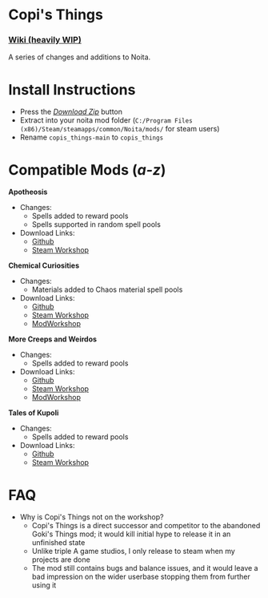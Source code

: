 # Copi's Things
### [Wiki (heavily WIP)](https://noita.wiki.gg/wiki/Mod:Copi%27s_Things)
A series of changes and additions to Noita.

# Install Instructions

 - Press the *[Download Zip](https://github.com/Copious-Modding-Industries/copis_things/archive/refs/heads/main.zip)* button
 - Extract into your noita mod folder (`C:/Program Files (x86)/Steam/steamapps/common/Noita/mods/` for steam users)
 - Rename `copis_things-main` to `copis_things`

# Compatible Mods (*a-z*)

**Apotheosis**
 - Changes:
   - Spells added to reward pools
   - Spells supported in random spell pools
 - Download Links:
   - [Github](https://github.com/Conga0/Apotheosis)
   - [Steam Workshop](https://steamcommunity.com/sharedfiles/filedetails/?id=3032128572)

**Chemical Curiosities**
 - Changes:
   - Materials added to Chaos material spell pools
 - Download Links:
   - [Github](https://github.com/Squirrelly13/Hydroxide)
   - [Steam Workshop](https://steamcommunity.com/sharedfiles/filedetails/?id=2866701037)
   - [ModWorkshop](https://modworkshop.net/mod/39678)

**More Creeps and Weirdos**
 - Changes:
   - Spells added to reward pools
 - Download Links:
   - [Github](https://github.com/Conga0/Mo_Creeps)
   - [Steam Workshop](https://steamcommunity.com/sharedfiles/filedetails/?id=2879253717)
   - [ModWorkshop](https://modworkshop.net/mod/39990)

**Tales of Kupoli**
 - Changes:
   - Spells added to reward pools
 - Download Links:
   - [Github](https://github.com/SiriMoel/tales_of_kupoli)
   - [Steam Workshop](https://steamcommunity.com/sharedfiles/filedetails/?id=3093591071)

# FAQ

 - Why is Copi's Things not on the workshop?
   - Copi's Things is a direct successor and competitor to the abandoned Goki's Things mod; it would kill initial hype to release it in an unfinished state
   - Unlike triple A game studios, I only release to steam when my projects are done
   - The mod still contains bugs and balance issues, and it would leave a bad impression on the wider userbase stopping them from further using it
